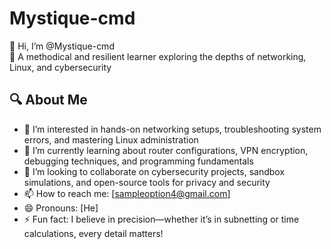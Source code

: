 # Mystique-cmd

👋 Hi, I’m @Mystique-cmd  
🚀 A methodical and resilient learner exploring the depths of networking, Linux, and cybersecurity  

## 🔍 About Me  
- 👀 I’m interested in hands-on networking setups, troubleshooting system errors, and mastering Linux administration  
- 🌱 I’m currently learning about router configurations, VPN encryption, debugging techniques, and programming fundamentals  
- 💞️ I’m looking to collaborate on cybersecurity projects, sandbox simulations, and open-source tools for privacy and security  
- 📫 How to reach me: [sampleoption4@gmail.com]  
- 😄 Pronouns: [He]  
- ⚡ Fun fact: I believe in precision—whether it’s in subnetting or time calculations, every detail matters!  

<!--- Mystique-cmd/Mystique-cmd is a ✨ special ✨ repository because its `README.md` (this file) appears on your GitHub profile. You can click the Preview link to take a look at your changes. --->  

